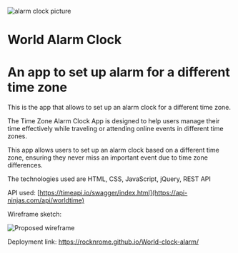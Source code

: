 
![alarm clock picture](https://github.com/rocknrome/World-clock-alarm/assets/126816805/1384459d-fea7-421d-a513-35b9499cd103)

# World Alarm Clock

# An app to set up alarm for a different time zone

This is the app that allows to set up an alarm clock for a different time zone. 

The Time Zone Alarm Clock App is designed to help users manage their time 
effectively while traveling or attending online events in different time zones. 

This app allows users to set up an alarm clock based on a different time zone, 
ensuring they never miss an important event due to time zone differences.

The technologies used are HTML, CSS, JavaScript, jQuery, REST API

API used: [https://timeapi.io/swagger/index.html](https://api-ninjas.com/api/worldtime)


Wireframe sketch: 





![Proposed wireframe](https://github.com/rocknrome/World-clock-alarm/assets/126816805/0bd6143c-9cb8-4487-8dab-0f5b149e71c3)

Deployment link: https://rocknrome.github.io/World-clock-alarm/
